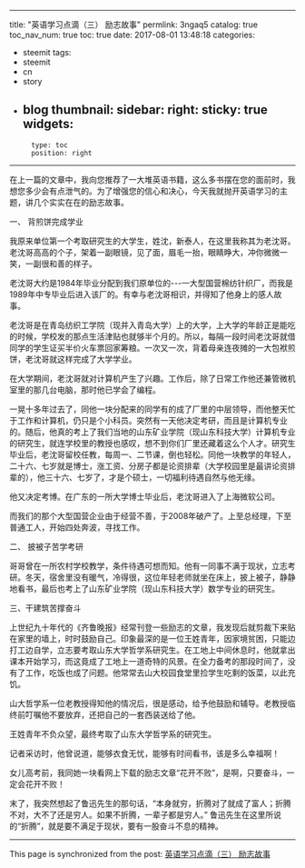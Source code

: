 
---
title: "英语学习点滴（三） 励志故事"
permlink: 3ngaq5
catalog: true
toc_nav_num: true
toc: true
date: 2017-08-01 13:48:18
categories:
- steemit
tags:
- steemit
- cn
- story
- blog
thumbnail: 
sidebar:
    right:
        sticky: true
widgets:
    -
        type: toc
        position: right
---


在上一篇的文章中，我向您推荐了一大堆英语书籍，这么多书摆在您的面前时，我想您多少会有点泄气的。为了增强您的信心和决心，今天我就抛开英语学习的主题，讲几个实实在在的励志故事。

 一、	背煎饼完成学业

我原来单位第一个考取研究生的大学生，姓沈，新泰人，在这里我称其为老沈哥。老沈哥高高的个子，架着一副眼镜，见了面，眉毛一抬，眼睛睁大，冲你微微一笑，一副很和善的样子。

老沈哥大约是1984年毕业分配到我们原单位的---一大型国营棉纺针织厂，而我是1989年中专毕业后进入该厂的。有幸与老沈哥相识，并得知了他身上的感人故事。

老沈哥是在青岛纺织工学院（现并入青岛大学）上的大学，上大学的年龄正是能吃的时候，学校发的那点生活津贴也就够半个月的。所以，每隔一段时间老沈哥就借同学的学生证买半价火车票回家筹粮。一次又一次，背着母亲连夜摊的一大包袱煎饼，老沈哥就这样完成了大学学业。

在大学期间，老沈哥就对计算机产生了兴趣。工作后，除了日常工作他还兼管微机室里的那几台电脑，那时他已学会了编程。

  一晃十多年过去了，同他一块分配来的同学有的成了厂里的中层领导，而他整天忙于工作和计算机，仍只是个小科员。突然有一天他决定考研，而且是计算机专业的。随后，他真的考上了我们当地的山东矿业学院（现山东科技大学）计算机专业的研究生，就连学校里的教授也感叹，想不到你们厂里还藏着这么个人才。研究生毕业后，老沈哥留校任教，每周一、二节课，倒也轻松。同他一块教学的年轻人，二十六、七岁就是博士，涨工资、分房子都是论资排辈（大学校园里是最讲论资排辈的），他三十六、七岁了，才是个硕士，一切福利待遇自然与他无缘。

他又决定考博。在广东的一所大学博士毕业后，老沈哥进入了上海微软公司。

而我们的那个大型国营企业由于经营不善，于2008年破产了。上至总经理，下至普通工人，开始四处奔波，寻找工作。

 二、	披被子苦学考研

哥哥曾在一所农村学校教学，条件待遇可想而知。他有一同事不满于现状，立志考研。冬天，宿舍里没有暖气，冷得很，这位年轻老师就坐在床上，披上被子，静静地看书，最后也考上了山东矿业学院（现山东科技大学）数学专业的研究生。

  三、干建筑苦撑奋斗

上世纪九十年代的《齐鲁晚报》经常刊登一些励志的文章，我发现后就剪裁下来贴在家里的墙上，时时鼓励自己。印象最深的是一位王姓青年，因家境贫困，只能边打工边自学，立志要考取山东大学哲学系研究生。在工地上中间休息时，他就拿出课本开始学习，而这竟成了工地上一道奇特的风景。在全力备考的那段时间了，没有了工作，吃饭也成了问题。他常常去山大校园食堂里捡学生吃剩的饭菜，以此充饥。

 山大哲学系一位老教授得知他的情况后，很是感动，给予他鼓励和辅导。老教授临终前叮嘱他不要放弃，还把自己的一套西装送给了他。

王姓青年不负众望，最终考取了山东大学哲学系的研究生。

  记者采访时，他曾说道，能够衣食无忧，能够有时间看书，该是多么幸福啊！

  女儿高考前，我同她一块看网上下载的励志文章“花开不败”，是啊，只要奋斗，一定会花开不败！

 末了，我突然想起了鲁迅先生的那句话，“本身就穷，折腾对了就成了富人；折腾不对，大不了还是穷人。如果不折腾，一辈子都是穷人。” 鲁迅先生在这里所说的“折腾”，就是要不满足于现状，要有一股奋斗不息的精神。

- - -

This page is synchronized from the post: [英语学习点滴（三） 励志故事](https://steemit.com/@bring/3ngaq5)
